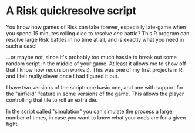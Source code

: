 # A Risk quickresolve script

You know how games of Risk can take forever, especially late-game when you spend 15 minutes rolling dice to resolve *one* battle? This R program can resolve large Risk battles in no time at all, and is exactly what you need in such a case!

...or maybe not, since it's probably too much hassle to break out some random script in the middle of your game. At least it allows me to show off that I know how recursion works :). This was one of my first projects in R, and I felt really clever once I had figured it out.

I have two versions of the script: one basic one, and one with support for the "airfield" feature in some versions of the game. This allows the player controlling that tile to roll an extra die.

In the script called "simulation" you can simulate the process a large number of times, in case you want to know what your odds are for a given fight.
